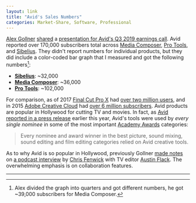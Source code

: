 ```yaml
---
layout: link
title: "Avid's Sales Numbers"
categories: Market-Share, Software, Professional
---
```


[Alex Gollner](https://twitter.com/Alex4D) [shared](https://twitter.com/Alex4D/status/1195888884019814400)
a [presentation for Avid's Q3 2019 earnings call](http://ir.avid.com/static-files/24d44f2e-380a-45a3-ba0c-28f91593a2d9). Avid reported over 170,000 subscribers total across [Media Composer](https://www.avid.com/media-composer-first), [Pro Tools](https://www.avid.com/pro-tools), and [Sibelius](https://www.avid.com/sibelius). They didn't report numbers for individual products, but they did include a color-coded bar graph that I measured and got the following numbers[^gollnersnumbersweredifferent]:

- [**Sibelius**](https://www.avid.com/sibelius): ~32,000
- [**Media Composer**](https://www.avid.com/media-composer-first): ~36,000
- [**Pro Tools**](https://www.avid.com/pro-tools): ~102,000

For comparison, as of 2017 [Final Cut Pro X](https://www.apple.com/final-cut-pro/) had [over two million users](https://9to5mac.com/2017/04/26/final-cut-pro-x-sales/), and in 2015 [Adobe Creative Cloud](https://www.adobe.com/creativecloud.html) had [over 6 million subscribers](https://www.studiodaily.com/2015/12/adobe-posts-record-subscriber-growth-creative-cloud/). Avid products are popular in Hollywood for cutting TV and movies. In fact, as [Avid reported in a press release](http://ir.avid.com/news-releases/news-release-details/update-avid-customers-shine-91st-annual-academy-awards) earlier this year, Avid's tools were used by *every single nominee* in some of the most important [Academy Awards](https://oscar.go.com/) categories:

> Every nominee and award winner in the best picture, sound mixing, sound editing and film editing categories relied on Avid creative tools.

As to why Avid is so popular in Hollywood, previously Gollner [made notes](http://alex4d.com/notes/item/why-avid-is-no-1-in-hollywood) on [a podcast interview](https://digitalcinemacafe.com/2014/08/22/fcg074-avid-in-tv-feat-austin-flack/) by [Chris Fenwick](https://twitter.com/chrisfenwick) with TV editor [Austin Flack](https://twitter.com/austinflack). The overwhelming emphasis is on collaboration features.

* * *

[^gollnersnumbersweredifferent]: Alex divided the graph into quarters and got different numbers, he got ~39,000 subscribers for Media Composer.

